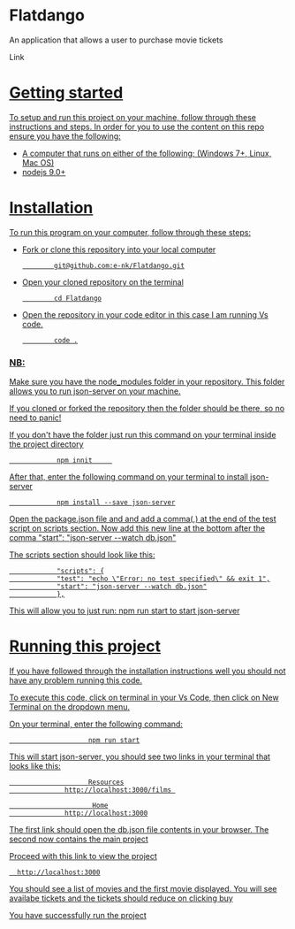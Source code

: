 # Flatdango
An application that allows a user to purchase movie tickets


Link <a href="https://e-nk.github.io/Flatdango/" />

# Getting started
To setup and run this project on your machine, follow through these instructions and steps.
In order for you to use the content on this repo ensure you have the following:

- A computer that runs on either of the following; (Windows 7+, Linux, Mac OS)
- nodejs 9.0+

# Installation
To run this program on your computer, follow through these steps:
  - Fork or clone this repository into your local computer

                git@github.com:e-nk/Flatdango.git
  - Open your cloned repository on the terminal

                cd Flatdango
  - Open the repository in your code editor in this case I am running Vs code.

                code .

<h3>NB: </h3> Make sure you have the node_modules folder in your repository. This folder allows you to run json-server on your machine. 

If you cloned or forked the repository then the folder should be there, so no need to panic!


If you don't have the folder just run this command on your terminal inside the project directory

                npm innit     
After that, enter the following command on your terminal to install json-server

                npm install --save json-server
                
Open the package.json file and and add a comma(,) at the end of the test script on scripts section. Now add this new line at the bottom after the comma
            "start": "json-server --watch db.json"
            
The scripts section should look like this:

                "scripts": {
                "test": "echo \"Error: no test specified\" && exit 1",
                "start": "json-server --watch db.json"
                },

This will allow you to just run: npm run start to start json-server

# Running this project
If you have followed through the installation instructions well you should not have any problem running this code.

To execute this code, click on terminal in your Vs Code, then click on New Terminal on the dropdown menu.

On your terminal, enter the following command:

                        npm run start
This will start json-server, you should see two links in your terminal that looks like this:

                        Resources
                  http://localhost:3000/films 

                         Home
                  http://localhost:3000


The first link should open the db.json file contents in your browser. The second now contains the main project

Proceed with this link to view the project
  
      http://localhost:3000
      
      
      
You should see a list of movies and the first movie displayed. You will see availabe tickets and the tickets should reduce on clicking buy


You have successfully run the project  

